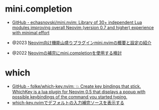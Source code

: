 # mini.completion

- [GitHub - echasnovski/mini.nvim: Library of 30+ independent Lua modules improving overall Neovim (version 0.7 and higher) experience with minimal effort](https://github.com/echasnovski/mini.nvim)

- @2023 [Neovim向け機能山盛りプラグインmini.nvimの概要と設定の紹介](https://zenn.dev/kawarimidoll/articles/56d61ecbab9755)
- @2022 [Neovimの補完にmini.completionを使用する検討](https://zenn.dev/kawarimidoll/scraps/22e2658015caab)

# which

- [GitHub - folke/which-key.nvim: 💥 Create key bindings that stick. WhichKey is a lua plugin for Neovim 0.5 that displays a popup with possible keybindings of the command you started typing.](https://github.com/folke/which-key.nvim)
- [which-key.nvimでデフォルトの入力補完ソースを表示する](https://zenn.dev/kawarimidoll/articles/53e96110ea99e3)

